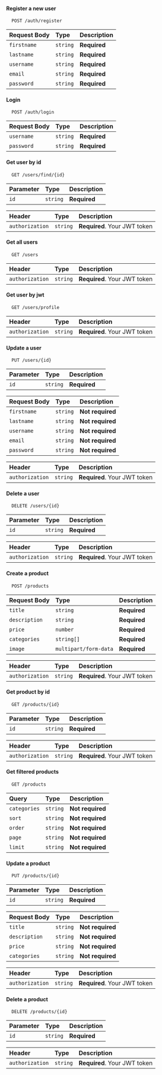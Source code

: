 #### Register a new user

```https://qzero-market-backend.herokuapp.com/api/auth/register
  POST /auth/register
```

| Request Body | Type     | Description                |
| :-------- | :------- | :------------------------- |
| `firstname` | `string` | **Required** |
| `lastname` | `string` | **Required** |
| `username` | `string` | **Required** |
| `email` | `string` | **Required** |
| `password` | `string` | **Required** |

#### Login

```https://qzero-market-backend.herokuapp.com/api/auth/login
  POST /auth/login
```

| Request Body | Type     | Description                |
| :-------- | :------- | :------------------------- |
| `username` | `string` | **Required** |
| `password` | `string` | **Required** |

#### Get user by id

```https://qzero-market-backend.herokuapp.com/api/users/find/{id}
  GET /users/find/{id}
```

| Parameter | Type     | Description                |
| :-------- | :------- | :------------------------- |
| `id` | `string` | **Required** |

| Header | Type     | Description                |
| :-------- | :------- | :------------------------- |
| `authorization` | `string` | **Required**. Your JWT token |

#### Get all users

```https://qzero-market-backend.herokuapp.com/api/users
  GET /users
```

| Header | Type     | Description                |
| :-------- | :------- | :------------------------- |
| `authorization` | `string` | **Required**. Your JWT token |

#### Get user by jwt

```https://qzero-market-backend.herokuapp.com/api/users/profile
  GET /users/profile
```

| Header | Type     | Description                |
| :-------- | :------- | :------------------------- |
| `authorization` | `string` | **Required**. Your JWT token |

#### Update a user

```https://qzero-market-backend.herokuapp.com/api/users/{id}
  PUT /users/{id}
```

| Parameter | Type     | Description                |
| :-------- | :------- | :------------------------- |
| `id` | `string` | **Required** |

| Request Body | Type     | Description                |
| :-------- | :------- | :------------------------- |
| `firstname` | `string` | **Not required**  |
| `lastname` | `string` | **Not required** |
| `username` | `string` | **Not required** |
| `email` | `string` | **Not required** |
| `password` | `string` | **Not required** |

| Header | Type     | Description                |
| :-------- | :------- | :------------------------- |
| `authorization` | `string` | **Required**. Your JWT token |

#### Delete a user

```https://qzero-market-backend.herokuapp.com/api/users/{id}
  DELETE /users/{id}
```
| Parameter | Type     | Description                |
| :-------- | :------- | :------------------------- |
| `id` | `string` | **Required** |


| Header | Type     | Description                |
| :-------- | :------- | :------------------------- |
| `authorization` | `string` | **Required**. Your JWT token |

#### Create a product

```https://qzero-market-backend.herokuapp.com/api/products
  POST /products
```

| Request Body | Type     | Description                |
| :-------- | :------- | :------------------------- |
| `title` | `string` | **Required** |
| `description` | `string` | **Required** |
| `price` | `number` | **Required** |
| `categories` | `string[]` | **Required** |
| `image` | `multipart/form-data` | **Required** |

| Header | Type     | Description                |
| :-------- | :------- | :------------------------- |
| `authorization` | `string` | **Required**. Your JWT token |

#### Get product by id

```https://qzero-market-backend.herokuapp.com/api/products/{id}
  GET /products/{id}
```

| Parameter | Type     | Description                |
| :-------- | :------- | :------------------------- |
| `id` | `string` | **Required** |

| Header | Type     | Description                |
| :-------- | :------- | :------------------------- |
| `authorization` | `string` | **Required**. Your JWT token |

#### Get filtered products

```https://qzero-market-backend.herokuapp.com/api/products/?categories=All&sort=price&order=desc&page=0&limit=10
  GET /products
```

| Query | Type     | Description                |
| :-------- | :------- | :------------------------- |
| `categories` | `string` | **Not required** |
| `sort` | `string` | **Not required** |
| `order` | `string` | **Not required** |
| `page` | `string` | **Not required** |
| `limit` | `string` | **Not required** |


#### Update a product

```https://qzero-market-backend.herokuapp.com/api/products/{id}
  PUT /products/{id}
```

| Parameter | Type     | Description                |
| :-------- | :------- | :------------------------- |
| `id` | `string` | **Required** |

| Request Body | Type     | Description                |
| :-------- | :------- | :------------------------- |
| `title` | `string` | **Not required**  |
| `description` | `string` | **Not required** |
| `price` | `string` | **Not required** |
| `categories` | `string` | **Not required** |

| Header | Type     | Description                |
| :-------- | :------- | :------------------------- |
| `authorization` | `string` | **Required**. Your JWT token |

#### Delete a product

```https://qzero-market-backend.herokuapp.com/api/products/{id}
  DELETE /products/{id}
```
| Parameter | Type     | Description                |
| :-------- | :------- | :------------------------- |
| `id` | `string` | **Required** |

| Header | Type     | Description                |
| :-------- | :------- | :------------------------- |
| `authorization` | `string` | **Required**. Your JWT token |
